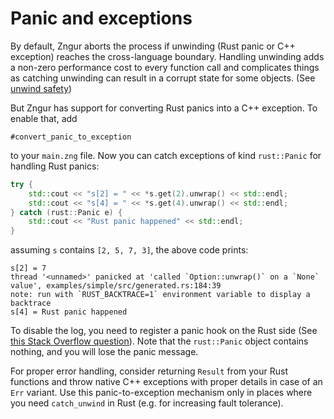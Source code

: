 # Panic and exceptions

By default, Zngur aborts the process if unwinding (Rust panic or C++ exception)
reaches the cross-language boundary.
Handling unwinding adds a non-zero performance cost to every function call
and complicates things as catching unwinding can result in a corrupt state for some objects.
(See [unwind safety](https://doc.rust-lang.org/std/panic/trait.UnwindSafe.html))

But Zngur has support for converting Rust panics into a C++ exception.
To enable that, add

```
#convert_panic_to_exception
```

to your `main.zng` file.
Now you can catch exceptions of kind `rust::Panic` for handling Rust panics:

```C++
try {
    std::cout << "s[2] = " << *s.get(2).unwrap() << std::endl;
    std::cout << "s[4] = " << *s.get(4).unwrap() << std::endl;
} catch (rust::Panic e) {
    std::cout << "Rust panic happened" << std::endl;
}
```

assuming `s` contains `[2, 5, 7, 3]`, the above code prints:

```
s[2] = 7
thread '<unnamed>' panicked at 'called `Option::unwrap()` on a `None` value', examples/simple/src/generated.rs:184:39
note: run with `RUST_BACKTRACE=1` environment variable to display a backtrace
s[4] = Rust panic happened
```

To disable the log, you need to register a panic hook on the Rust side
(See [this Stack Overflow question](https://stackoverflow.com/questions/35559267/suppress-panic-output-in-rust-when-using-paniccatch-unwind)).
Note that the `rust::Panic` object contains nothing, and you will lose the panic message.

For proper error handling, consider returning `Result` from your Rust functions
and throw native C++ exceptions with proper details in case of an `Err` variant.
Use this panic-to-exception mechanism only in places where you need `catch_unwind` in Rust
(e.g. for increasing fault tolerance).
